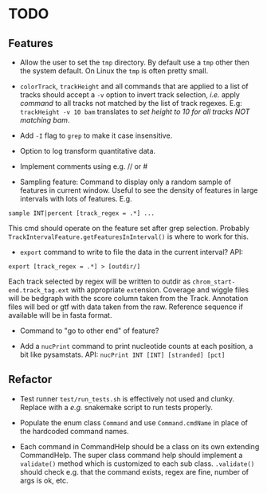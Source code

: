 TODO
====

Features
--------

* Allow the user to set the `tmp` directory. By default use a `tmp` other then 
  the system default. On Linux the `tmp` is often pretty small.

* `colorTrack`, `trackHeight` and all commands that are applied to a list of tracks
  should accept a `-v` option to invert track selection, *i.e.* apply *command* to 
  all tracks not matched by the list of track regexes. E.g: `trackHeight -v 10 bam`
  translates to *set height to 10 for all tracks NOT matching bam*.

* Add `-I` flag to `grep` to make it case insensitive.

* Option to log transform quantitative data.

* Implement comments using e.g. // or # 

* Sampling feature: Command to display only a random sample of features in current window. 
  Useful to see the density of features in large intervals with lots of features. E.g.

```
sample INT|percent [track_regex = .*] ...
```

This cmd should operate on the feature set after grep selection. Probably `TrackIntervalFeature.getFeaturesInInterval()` is where
to work for this.

* `export` command to write to file the data in the current interval? API:

```
export [track_regex = .*] > [outdir/]
```

Each track selected by regex will be written to outdir as `chrom_start-end.track_tag.ext` with appropriate `ext`ension.
Coverage and wiggle files will be bedgraph with the score column taken from the Track. Annotation files will bed or gtf
with data taken from the raw. Reference sequence if available will be in fasta format.

* Command to "go to other end" of feature? 

* Add a `nucPrint` command to print nucleotide counts at each position, a bit like pysamstats. API:
`nucPrint INT [INT] [stranded] [pct]`

Refactor
--------

* Test runner `test/run_tests.sh` is effectively not used and clunky. Replace with a *e.g.* snakemake script to run tests properly.

* Populate the enum class `Command` and use `Command.cmdName` in place of the hardcoded command names.

* Each command in CommandHelp should be a class on its own extending CommandHelp. The super class command help
should implement a `validate()` method which is customized to each sub class. `.validate()` should check e.g.
that the command exists, regex are fine, number of args is ok, etc.
